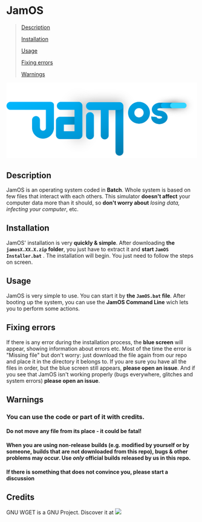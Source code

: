 # JamOS

> [Description](https://github.com/franzageek/jam-os/blob/master/README.md#Description)
> 
> [Installation](https://github.com/franzageek/jam-os/blob/master/README.md#Installation)
> 
> [Usage](https://github.com/franzageek/jam-os/blob/master/README.md#Usage)
>
> [Fixing errors](https://github.com/franzageek/jam-os/blob/master/README.md#Fixing-errors)
>
> [Warnings](https://github.com/franzageek/jam-os/blob/master/README.md#Warnings)

![](https://github.com/franzageek/jam-os/blob/resources/jamos.png)

## Description
JamOS is an operating system coded in **Batch**. Whole system is based on few files that interact with each others. This simulator **doesn't affect** your computer data more than it should, so **don't worry about** *losing data, infecting your computer*, etc.

## Installation
JamOS' installation is very **quickly & simple**. After downloading **the `jamosX.XX.X.zip` folder**, you just have to extract it and **start `JamOS Installer.bat`** . 
The installation will begin. You just need to follow the steps on screen.

## Usage
JamOS is very simple to use. You can start it by **the `JamOS.bat` file**. After booting up the system, you can use the **JamOS Command Line** wich lets you to perform some actions.

## Fixing errors
If there is any error during the installation process, the **blue screen** will appear, showing information about errors etc.
Most of the time the error is "Missing file" but don't worry: just download the file again from our repo and place it in the directory it belongs to.
If you are sure you have all the files in order, but the blue screen still appears, **please open an issue**. And if you see that JamOS isn't working properly (bugs everywhere, glitches and system errors) **please open an issue**.

## Warnings

### You can use the code or part of it with credits.

#### Do not move any file from its place - it could be fatal!

#### When you are using non-release builds (e.g. modified by yourself or by someone, builds that are not downloaded from this repo), bugs & other problems may occur. Use _only_ official builds released by us in this repo.

#### If there is something that does not convince you, please start a discussion

## Credits
GNU WGET is a GNU Project. Discover it at [![](https://img.shields.io/badge/https://www.gnu.org/software/wget/-blue)](https://www.gnu.org/software/wget/)


